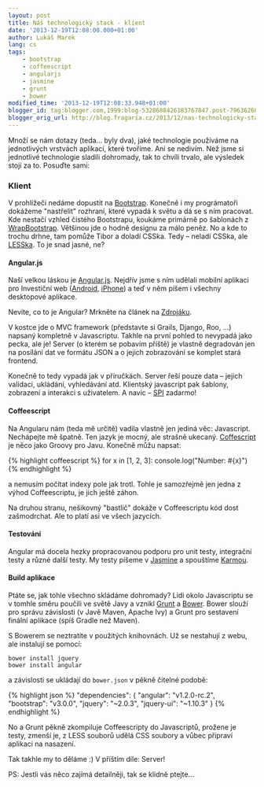 ```yaml
---
layout: post
title: Náš technologický stack - klient
date: '2013-12-19T12:08:00.000+01:00'
author: Lukáš Marek
lang: cs
tags:
    - bootstrap
    - coffeescript
    - angularjs
    - jasmine
    - grunt
    - bower
modified_time: '2013-12-19T12:08:33.948+01:00'
blogger_id: tag:blogger.com,1999:blog-5328688426183767847.post-796362602360585435
blogger_orig_url: http://blog.fragaria.cz/2013/12/nas-technologicky-stack-klient.html
---
```


Množí se nám dotazy (teda... byly dva), jaké technologie používáme na
jednotlivých vrstvách aplikací, které tvoříme.
Ani se nedivím. Než jsme si jednotlivé technologie sladili dohromady,
tak to chvíli trvalo, ale výsledek stojí za to. Posuďte sami:

### Klient

V prohlížeči nedáme dopustit na
[Bootstrap](http://getbootstrap.com/ "nastřelit"). Konečně i my
prográmatoři dokážeme "nastřelit" rozhraní, které vypadá k světu a dá
se s ním pracovat.
Kde nestačí vzhled čistého Bootstrapu, koukáme primárně po šablonách z
[WrapBootstrap](https://wrapbootstrap.com/). Většinou jde o hodně
designu za málo peněz.
No a kde to trochu drhne, tam pomůže Tibor a doladí CSSka. Tedy – neladí
CSSka, ale [LESSka](http://lesscss.org/). To je snad jasné, ne?

#### Angular.js

Naší velkou láskou je [Angular.js](http://angularjs.org/). Nejdřív jsme
s ním udělali mobilní aplikaci pro Investiční web
([Android](https://play.google.com/store/apps/details?id=cz.fragaria.iw3),
[iPhone](https://itunes.apple.com/cz/app/investicniweb.cz/id592380883?mt=8))
a teď v něm píšem i všechny desktopové aplikace.

Nevíte, co to je Angular? Mrkněte na článek na
[Zdrojáku](http://www.zdrojak.cz/clanky/zaciname-s-angularjs/).

V kostce jde o MVC framework (představte si Grails, Django, Roo, ...)
napsaný kompletně v Javascriptu.
Takhle na první pohled to nevypadá jako pecka, ale je\! Server (o kterém
se pobavím příště) je vlastně degradován jen na posílání dat ve formátu
JSON a o jejich zobrazování se komplet stará frontend.

Konečně to tedy vypadá jak v příručkách. Server řeší pouze data – jejich
validaci, ukládání, vyhledávání atd. Klientský javascript pak šablony,
zobrazení a interakci s uživatelem. A navíc –
[SPI](http://en.wikipedia.org/wiki/Single-page_application) zadarmo\!

#### Coffeescript

Na Angularu nám (teda mě určitě) vadila vlastně jen jediná věc:
Javascript. Nechápejte mě špatně. Ten jazyk je mocný, ale strašně
ukecaný.
[Coffescript](http://coffeescript.org/) je něco jako Groovy pro Javu.
Konečně můžu napsat:

{% highlight coffeescript %}
for x in [1, 2, 3]:
    console.log("Number: #{x}")
{% endhighlight %}

a nemusím počítat indexy pole jak trotl. Tohle je samozřejmě jen jedna z výhod
Coffeescriptu, je jich ještě záhon.

Na druhou stranu, nešikovný "bastlič" dokáže v Coffeescriptu kód dost
zašmodrchat. Ale to platí asi ve všech jazycích.

#### Testování

Angular má docela hezky propracovanou podporu pro unit testy, integrační
testy a různé další testy.
My testy píšeme v [Jasmine](http://pivotal.github.io/jasmine/) a
spouštíme [Karmou](http://karma-runner.github.io/0.10/index.html).

#### Build aplikace

Ptáte se, jak tohle všechno skládáme dohromady? Lidi okolo Javascriptu
se v tomhle směru poučili ve světě Javy a vznikl
[Grunt](http://gruntjs.com/) a [Bower](http://bower.io/).
Bower slouží pro správu závislosti (v Javě Maven, Apache Ivy) a Grunt
pro sestavení finální aplikace (spíš Gradle než Maven).

S Bowerem se neztratíte v použitých knihovnách. Už se nestahují z webu,
ale instalují se pomocí:

    bower install jquery
    bower install angular

a závislosti se ukládají do `bower.json` v pěkně čitelné podobě:

{% highlight json %}
"dependencies": {
    "angular": "v1.2.0-rc.2",
    "bootstrap": "v3.0.0",
    "jquery": "~2.0.3",
    "jquery-ui": "~1.10.3"
}
{% endhighlight %}

No a Grunt pěkně zkompiluje Coffeescripty do Javascriptů, prožene je
testy, zmenší je, z LESS souborů udělá CSS soubory a vůbec připraví
aplikaci na nasazení.

Tak takhle my to děláme :)
V příštím díle: Server\!

PS: Jestli vás něco zajímá detailněji, tak se klidně ptejte...
